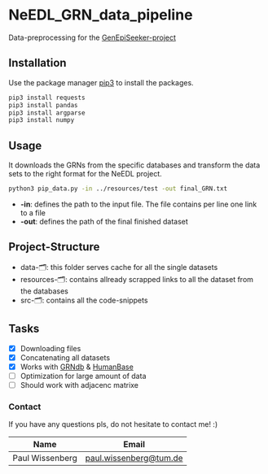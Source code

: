 # NeEDL_GRN_data_pipeline
Data-preprocessing for the [GenEpiSeeker-project](https://github.com/biomedbigdata/genepiseeker_dev)

## Installation
Use the package manager [pip3](https://docs.python.org/3/installing/index.html) to install the packages.
```bash
pip3 install requests
pip3 install pandas
pip3 install argparse
pip3 install numpy
```
## Usage 
It downloads the GRNs from the specific databases and transform the data sets to the right format for the NeEDL project.
```bash
python3 pip_data.py -in ../resources/test -out final_GRN.txt
```
- **-in**: defines the path to the input file. The file contains per line one link to a file
- **-out**: defines the path of the final finished dataset
## Project-Structure
- data-🗂: this folder serves cache for all the single datasets
- resources-🗂: contains allready scrapped links to all the dataset from the databases
- src-🗂: contains all the code-snippets
## Tasks
* [x] Downloading files
* [x] Concatenating all datasets
* [x] Works with [GRNdb](http://www.grndb.com/) & [HumanBase](https://hb.flatironinstitute.org/download)
* [ ] Optimization for large amount of data
* [ ] Should work with adjacenc matrixe
### Contact
If you have any questions pls, do not hesitate to contact me! :)
<!-- Tables -->
| Name | Email                                                   |
| -----|---------------------------------------------------------|
|Paul Wissenberg | [paul.wissenberg@tum.de](mailto:paul.wissenberg@tum.de) |
